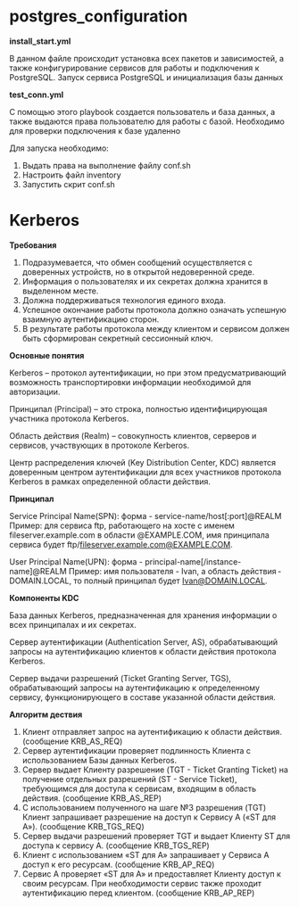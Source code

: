 # postgres_configuration

**install_start.yml**

В данном файле происходит установка всех пакетов и зависимостей, а также конфигурирование сервисов для работы и подключения к PostgreSQL. Запуск сервиса PostgreSQL и инициализация базы данных

**test_conn.yml**

С помощью этого playbook создается пользователь и база данных, а также выдаются права пользователю для работы с базой. Необходимо для проверки подключения к базе удаленно

Для запуска необходимо:

1. Выдать права на выполнение файлу conf.sh
2. Настроить файл inventory
3. Запустить скрит conf.sh

# Kerberos

**Требования**

1. Подразумевается, что обмен сообщений осуществляется с доверенных устройств, но в открытой недоверенной среде.
2. Информация о пользователях и их секретах должна хранится в выделенном месте.
3. Должна поддерживаться технология единого входа.
4. Успешное окончание работы протокола должно означать успешную взаимную аутентификацию сторон.
5. В результате работы протокола между клиентом и сервисом должен быть сформирован секретный сессионный ключ.

**Основные понятия**

Kerberos – протокол аутентификации, но при этом предусматривающий возможность транспортировки информации необходимой для авторизации.

Принципал (Principal) – это строка, полностью идентифицирующая участника протокола Kerberos.

Область действия (Realm) – совокупность клиентов, серверов и сервисов, участвующих в протоколе Kerberos.

Центр распределения ключей (Key Distribution Center, KDC) является доверенным центром аутентификации для всех участников протокола Kerberos в рамках определенной области действия.

**Принципал**

Service Principal Name(SPN): форма - service-name/host[:port]@REALM Пример: для сервиса ftp, работающего на хосте с именем fileserver.example.com в области @EXAMPLE.COM, имя принципала сервиса будет ftp/fileserver.example.com@EXAMPLE.COM.

User Principal Name(UPN): форма - principal-name[/instance-name]@REALM Пример: имя пользователя - Ivan, а область действия - DOMAIN.LOCAL, то полный принципал будет Ivan@DOMAIN.LOCAL.

**Компоненты KDC**

База данных Kerberos, предназначенная для хранения информации о всех принципалах и их секретах.

Сервер аутентификации (Authentication Server, AS), обрабатывающий запросы на аутентификацию клиентов к области действия протокола Kerberos.

Сервер выдачи разрешений (Ticket Granting Server, TGS), обрабатывающий запросы на аутентификацию к определенному сервису, функционирующего в составе указанной области действия.

**Алгоритм дествия**

1. Клиент отправляет запрос на аутентификацию к области действия. (сообщение KRB_AS_REQ)
2. Сервер аутентификации проверяет подлинность Клиента с использованием Базы данных Kerberos. 
3. Сервер выдает Клиенту разрешение (TGT - Ticket Granting Ticket) на получение отдельных разрешений (ST - Service Ticket), требующимся для доступа к сервисам, входящим в область действия. (сообщение KRB_AS_REP)
4. С использованием полученного на шаге №3 разрешения (TGT) Клиент запрашивает разрешение на доступ к Сервису А («ST для А»). (сообщение KRB_TGS_REQ)
5. Сервер выдачи разрешений проверяет TGT и выдает Клиенту ST для доступа к сервису А. (сообщение KRB_TGS_REP)
6. Клиент с использованием «ST для А» запрашивает у Сервиса А доступ к его ресурсам. (сообщение KRB_AP_REQ)
7. Сервис А проверяет «ST для А» и предоставляет Клиенту доступ к своим ресурсам. При необходимости сервис также проходит аутентификацию перед клиентом. (сообщение KRB_AP_REP)






